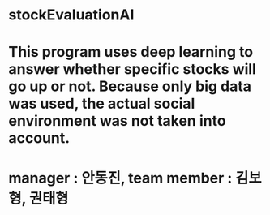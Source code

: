 # stockEvaluationAI

# This program uses deep learning to answer whether specific stocks will go up or not. Because only big data was used, the actual social environment was not taken into account.

# manager : 안동진, team member : 김보형, 권태형
